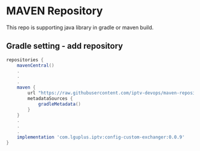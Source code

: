 # MAVEN Repository

This repo is supporting java library in gradle or maven build.

## Gradle setting - add repository
```groovy
repositories {
    mavenCentral()
    .
    .
    .
    maven {
        url "https://raw.githubusercontent.com/iptv-devops/maven-repository/main"
        metadataSources {
            gradleMetadata()
        }
    }
    .
    .
    .
    implementation 'com.lguplus.iptv:config-custom-exchanger:0.0.9'
}
```
